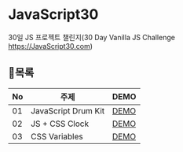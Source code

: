# JavaScript30

30일 JS 프로젝트 챌린지(30 Day Vanilla JS Challenge https://JavaScript30.com)

## 📃목록

| No  | 주제                | DEMO                                                                             |
| --- | ------------------- | -------------------------------------------------------------------------------- |
| 01  | JavaScript Drum Kit | [DEMO](https://sewonkimm.github.io/JavaScript30/01-JavaScriptDrumKit/index.html) |
| 02  | JS + CSS Clock      | [DEMO](https://sewonkimm.github.io/JavaScript30/02-JSandCSSClock/index.html)     |
| 03  | CSS Variables       | [DEMO](https://sewonkimm.github.io/JavaScript30/03-CSSVariables/index.html)      |
